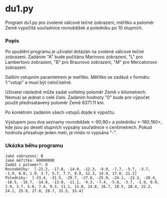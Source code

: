 # du1.py

Program du1.py pro zvolené válcové tečné zobrazení, měřítko a poloměr Země vypočítá souřadnice rovnoběžek a poledníku po 10 stupních.  


### Popis 
Po spuštění programu je uživatel dotázán na zvolené válcové tečné zobrazení. Zadáním "A" bude počítáno Marinovo zobrazení, "L" pro Lambertovo zobrazeni, "B" pro Braunovo zobrazení, "M" pro Mercatorovo zobrazení. 

Dalším vstupním paramtetrem je meřítko. Měřítko se zadává v formátu 1:"vstup" a musí být celočíselné.

Uživatel následně může zadat volitelný poloměr Země v kilometrech. Nemusí se jednat o celé číslo. Zadáním hodnoty "0" bude pro výpočet použit přednsatavený poloměr Země 6371.11 km.

Po korektním zadáním všech vstupů dojde k výpočtu.

Výstupem jsou dva seznamy rovnoběžek <-90;90> a poledníku <-180;180>, kde jsou po deseti stupních vypsány souřadnice v centimetrech. Pokud hodnota přesahuje jeden metr, je místo ní vypsána "-". 


### Ukázka běhu programu
```
Jaké zobrazení: B  
Jaké měřítko: 60000000  
Zadáš i poloměr?: 0    
Rovnoběžky:  [-21.2, -17.8, -14.9, -12.3, -9.9, -7.7, -5.7, -3.7, -1.9, 0.0, 1.9, 3.7, 5.7, 7.7, 9.9, 12.3, 14.9, 17.8, 21.2]  
Poledníky:  [-33.4, -31.5, -29.7, -27.8, -25.9, -24.1, -22.2, -20.4, -18.5, -16.7, -14.8, -13.0, -11.1, -9.3, -7.4, -5.6, -3.7, -1.9, 0.0, 1.9, 3.7, 5.6, 7.4, 9.3, 11.1, 13.0, 14.8, 16.7, 18.5, 20.4, 22.2, 24.1, 25.9, 27.8, 29.7, 31.5, 33.4]
```
